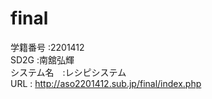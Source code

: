 # final

学籍番号   :2201412<br>
SD2G     :南舘弘輝<br>
システム名　:レシピシステム<br>
URL      : http://aso2201412.sub.jp/final/index.php
